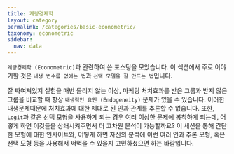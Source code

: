 ```yaml
---
title: 계량경제학
layout: category
permalink: /categories/basic-econometric/
taxonomy: econometric
sidebar:
  nav: data
---
```


`계량경제학 (Econometric)`과 관련하여 쓴 포스팅을 모았습니다. 이 섹션에서 주로 이야기할 것은 `내생 변수를 없애는 법`과 `선택 모델을 잘 만드는 법`입니다.

잘 짜여져있지 실험을 매번 돌리지 않는 이상, 마케팅 처치효과를 받은 그룹과 받지 않은 그룹을 비교할 때 항상 `내생적인 요인 (Endogeneity)` 문제가 있을 수 있습니다. 이러한 내생문제때문에 처치효과에 대한 제대로 된 인과 관계를 추론할 수 없습니다. 또한, `Logit`과 같은 선택 모형을 사용하게 되는 경우 여러 이상한 문제에 봉착하게 되는데, 어떻게 하면 이것들을 상쇄시켜주면서 더 고차원 분석이 가능할까요? 이 세션을 통해 간단한 모형에 대한 인사이트와, 어떻게 하면 자신의 분석에 이런 여러 인과 추론 모형, 혹은 선택 모형 등을 사용해서 써먹을 수 있을지 고민하셨으면 하는 바람입니다.
